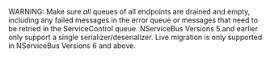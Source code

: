 
WARNING: Make sure *all* queues of all endpoints are drained and empty, including any failed messages in the error queue or messages that need to be retried in the ServiceControl queue. NServiceBus Versions 5 and earlier only support a single serializer/deserializer. Live migration is only supported in NServiceBus Versions 6 and above.
